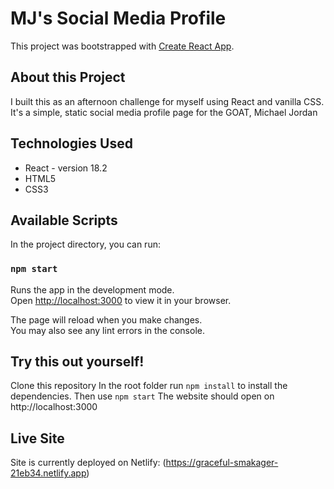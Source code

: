 # MJ's Social Media Profile

This project was bootstrapped with [Create React App](https://github.com/facebook/create-react-app).

## About this Project
I built this as an afternoon challenge for myself using React and vanilla CSS. It's a simple, static social media profile page for the GOAT, Michael Jordan

## Technologies Used
* React - version 18.2
* HTML5
* CSS3

## Available Scripts

In the project directory, you can run:

### `npm start`

Runs the app in the development mode.\
Open [http://localhost:3000](http://localhost:3000) to view it in your browser.

The page will reload when you make changes.\
You may also see any lint errors in the console.

## Try this out yourself!
Clone this repository
In the root folder run `npm install` to install the dependencies.
Then use `npm start`
The website should open on http://localhost:3000

## Live Site
Site is currently deployed on Netlify: (https://graceful-smakager-21eb34.netlify.app)
